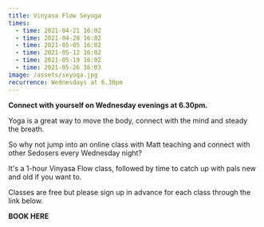 ```yaml
---
title: Vinyasa Flow Seyoga
times:
  - time: 2021-04-21 16:02
  - time: 2021-04-28 16:02
  - time: 2021-05-05 16:02
  - time: 2021-05-12 16:02
  - time: 2021-05-19 16:02
  - time: 2021-05-26 16:03
image: /assets/seyoga.jpg
recurrence: Wednesdays at 6.30pm
---
```

**Connect with yourself on Wednesday evenings at 6.30pm.**

Yoga is a great way to move the body, connect with the mind and steady the breath.

So why not jump into an online class with Matt teaching and connect with other Sedosers every Wednesday night?

It's a 1-hour Vinyasa Flow class, followed by time to catch up with pals new and old if you want to.

Classes are free but please sign up in advance for each class through the link below.

**BOOK HERE**